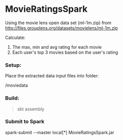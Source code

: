 # MovieRatingsSpark

Using the movie lens open data set (ml-1m.zip) from http://files.grouplens.org/datasets/movielens/ml-1m.zip

Calculate:

1) The max, min and avg rating for each movie
2) Each user's top 3 movies based on the user's rating

### Setup:

Place the extracted data input files into folder:

<user-home>/moviedata

### Build:

> sbt assembly

### Submit to Spark

spark-submit --master local[*] MovieRatingsSpark.jar